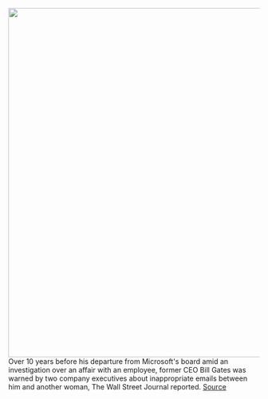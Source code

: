 <img src='https://cdn.vox-cdn.com/thumbor/WY_f2nTU54hkFl9k6n_TNUQ-oM8=/9x928:2913x2135/1200x800/filters:focal(590x1278:1056x1744)/cdn.vox-cdn.com/uploads/chorus_image/image/70011380/1183210445.0.jpg' width='700px' /><br/>
Over 10 years before his departure from Microsoft's board amid an investigation over an affair with an employee, former CEO Bill Gates was warned by two company executives about inappropriate emails between him and another woman, The Wall Street Journal reported.
<a href='https://www.theverge.com/2021/10/18/22732541/microsoft-execs-warned-bill-gates-2007-stop-email-female-employee'> Source <a/>